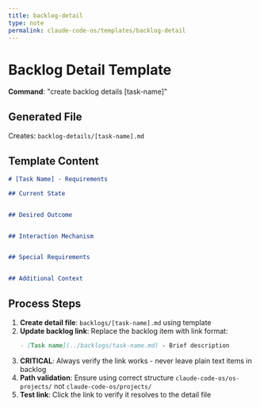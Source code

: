```yaml
---
title: backlog-detail
type: note
permalink: claude-code-os/templates/backlog-detail
---
```


# Backlog Detail Template

**Command**: "create backlog details [task-name]"

## Generated File
Creates: `backlog-details/[task-name].md`

## Template Content
```markdown
# [Task Name] - Requirements

## Current State


## Desired Outcome  


## Interaction Mechanism


## Special Requirements


## Additional Context

```

## Process Steps
1. **Create detail file**: `backlogs/[task-name].md` using template
2. **Update backlog link**: Replace the backlog item with link format:
   ```markdown
   - [Task name](../backlogs/task-name.md) - Brief description
   ```
3. **CRITICAL**: Always verify the link works - never leave plain text items in backlog
4. **Path validation**: Ensure using correct structure `claude-code-os/os-projects/` not `claude-code-os/projects/`
5. **Test link**: Click the link to verify it resolves to the detail file